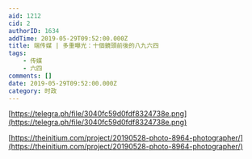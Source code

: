 ```yaml
---
aid: 1212
cid: 2
authorID: 1634
addTime: 2019-05-29T09:52:00.000Z
title: 端传媒 | 多重曝光：十個鏡頭前後的八九六四
tags:
    - 传媒
    - 六四
comments: []
date: 2019-05-29T09:52:00.000Z
category: 时政
---
```


[https://telegra.ph/file/3040fc59d0fdf8324738e.png](https://telegra.ph/file/3040fc59d0fdf8324738e.png)

[https://theinitium.com/project/20190528-photo-8964-photographer/](https://theinitium.com/project/20190528-photo-8964-photographer/)

